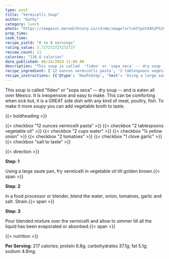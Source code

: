 ```yaml
---
type: post
title: "Vermicelli Soup"
author: "Kathy"
category: lunch
photo: "https://imagesvc.meredithcorp.io/v3/mm/image?url=https%3A%2F%2Fimages.media-allrecipes.com%2Fuserphotos%2F964503.jpg"
prep_time: 
cook_time: 
recipe_yield: "6 to 8 servings"
rating_value: 3.727272727272727
review_count: 11
calories: "216.6 calories"
date_published: 08/24/2018 11:00 AM
description: "This soup is called  'fideo' or 'sopa seca' -- dry soup --  and is eaten all over Mexico. It is inexpensive and easy to make.  This can be comforting when sick but, it is a GREAT side dish with any kind of meat, poultry, fish. To make it more soupy you can add vegetable broth to taste."
recipe_ingredient: ['12 ounces vermicelli pasta', '2 tablespoons vegetable oil', '2 cups water', '¼ yellow onion', '2 tomatoes', '1 clove garlic', 'salt to taste']
recipe_instructions: [{'@type': 'HowToStep', 'text': 'Using a large saute pan, fry vermicelli  in vegetable oil till golden brown.\n'}, {'@type': 'HowToStep', 'text': 'In a food processor or blender, blend the water, onion, tomatoes, garlic and salt. Strain.\n'}, {'@type': 'HowToStep', 'text': 'Pour blended mixture over the vermicelli and allow to simmer till all the liquid has been evaporated or absorbed.\n'}]
---
```


This soup is called  "fideo" or "sopa seca" -- dry soup --  and is eaten all over Mexico. It is inexpensive and easy to make.  This can be comforting when sick but, it is a GREAT side dish with any kind of meat, poultry, fish. To make it more soupy you can add vegetable broth to taste. 

{{< boldheading >}}

{{< checkbox "12 ounces vermicelli pasta" >}}
{{< checkbox "2 tablespoons vegetable oil" >}}
{{< checkbox "2 cups water" >}}
{{< checkbox "¼  yellow onion" >}}
{{< checkbox "2  tomatoes" >}}
{{< checkbox "1 clove garlic" >}}
{{< checkbox "salt to taste" >}}


{{< direction >}}

**Step: 1**

Using a large saute pan, fry vermicelli  in vegetable oil till golden brown.{{< span >}}

**Step: 2**

In a food processor or blender, blend the water, onion, tomatoes, garlic and salt. Strain.{{< span >}}

**Step: 3**

Pour blended mixture over the vermicelli and allow to simmer till all the liquid has been evaporated or absorbed.{{< span >}}

{{< nutrition >}}

**Per Serving:** 217 calories; protein 6.8g; carbohydrates 37.1g; fat 5.1g; sodium 4.8mg.